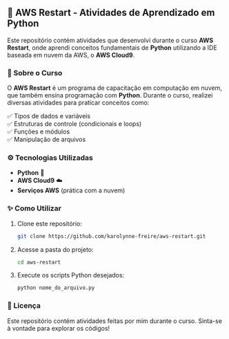 ## 🚀 AWS Restart - Atividades de Aprendizado em Python  

Este repositório contém atividades que desenvolvi durante o curso **AWS Restart**, onde aprendi conceitos fundamentais de **Python** utilizando a IDE baseada em nuvem da AWS, o **AWS Cloud9**.  

### 📌 Sobre o Curso  
O **AWS Restart** é um programa de capacitação em computação em nuvem, que também ensina programação com **Python**. Durante o curso, realizei diversas atividades para praticar conceitos como:  

✅ Tipos de dados e variáveis  
✅ Estruturas de controle (condicionais e loops)  
✅ Funções e módulos  
✅ Manipulação de arquivos  


### ⚙️ Tecnologias Utilizadas  
- **Python** 🐍  
- **AWS Cloud9** ☁️  
- **Serviços AWS** (prática com a nuvem)  

### ✨ Como Utilizar  
1. Clone este repositório:  
   ```bash
   git clone https://github.com/karolynne-freire/aws-restart.git
   ```  
2. Acesse a pasta do projeto:  
   ```bash
   cd aws-restart
   ```  
3. Execute os scripts Python desejados:  
   ```bash
   python nome_do_arquivo.py
   ```  

### 📜 Licença  
Este repositório contém atividades feitas por mim durante o curso. Sinta-se à vontade para explorar os códigos!  

